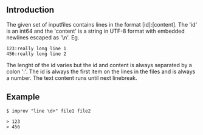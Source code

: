 ## Introduction

The given set of inputfiles contains lines in the format [id]:[content]. The 'id' is an int64 and
the 'content' is a string in UTF-8 format with embedded newlines escaped as '\n'. Eg.

```
123:really long line 1
456:really long line 2
```

The lenght of the id varies but the id and content is always separated by a colon ':'. The id
is always the first item on the lines in the files and is always a number. The text content
runs until next linebreak.


## Example

```
$ improv "line \d+" file1 file2

> 123
> 456

```
